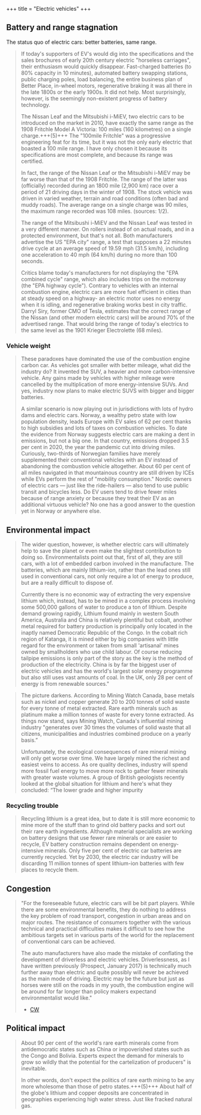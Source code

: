 +++
title = "Electric vehicles"
+++

## Battery and range stagnation
The status quo of electric cars: better batteries, same range.

> If today's supporters of EV's would dig into the specifications and the sales brochures of early 20th century electric "horseless carriages", their enthusiasm would quickly disappear. Fast-charged batteries (to 80% capacity in 10 minutes), automated battery swapping stations, public charging poles, load balancing, the entire business plan of Better Place, in-wheel motors, regenerative braking it was all there in the late 1800s or the early 1900s. It did not help. Most surprisingly, however, is the seemingly non-existent progress of battery technology.
> 
> The Nissan Leaf and the Mitsubishi i-MiEV, two electric cars to be introduced on the market in 2010, have exactly the same range as the 1908 Fritchle Model A Victoria: 100 miles (160 kilometres) on a single charge.+++(5)+++ The "100mile Fritchle" was a progressive engineering feat for its time, but it was not the only early electric that boasted a 100 mile range. I have only chosen it because its specifications are most complete, and because its range was certified.
> 
> In fact, the range of the Nissan Leaf or the Mitsubishi i-MiEV may be far worse than that of the 1908 Fritchle. The range of the latter was (officially) recorded during an 1800 mile (2,900 km) race over a period of 21 driving days in the winter of 1908. The stock vehicle was driven in varied weather, terrain and road conditions (often bad and muddy roads). The average range on a single charge was 90 miles, the maximum range recorded was 108 miles. (sources: 1/2). 
> 
> The range of the Mitsibushi i-MiEV and the Nissan Leaf was tested in a very different manner. On rollers instead of on actual roads, and in a protected environment, but that's not all. Both manufacturers advertise the US "EPA city" range, a test that supposes a 22 minutes drive cycle at an average speed of 19.59 mph (31.5 km/h), including one acceleration to 40 mph (64 km/h) during no more than 100 seconds.
>
> Critics blame today's manufacturers for not displaying the "EPA combined cycle" range, which also includes trips on the motorway (the "EPA highway cycle"). Contrary to vehicles with an internal combustion engine, electric cars are more fuel efficient in cities than at steady speed on a highway- an electric motor uses no energy when it is idling, and regenerative braking works best in city traffic. Darryl Siry, former CMO of Tesla, estimates that the correct range of the Nissan (and other modern electric cars) will be around 70% of the advertised range. That would bring the range of today's electrics to the same level as the 1901 Krieger Electrolette (68 miles).

### Vehicle weight
> These paradoxes have dominated the use of the combustion engine carbon car. As vehicles got smaller with better mileage, what did the industry do? It invented the SUV, a heavier and more carbon-intensive vehicle. Any gains made by vehicles with higher mileage were cancelled by the multiplication of more energy-intensive SUVs. And yes, industry now plans to make electric SUVS with bigger and bigger batteries. 
> 
> A similar scenario is now playing out in jurisdictions with lots of hydro dams and electric cars. Norway, a wealthy petro state with low population density, leads Europe with EV sales of 62 per cent thanks to high subsidies and lots of taxes on combustion vehicles. To date the evidence from Norway suggests electric cars are making a dent in emissions, but not a big one. In that country, emissions dropped 3.5 per cent in 2020, the year the pandemic cut into driving miles. Curiously, two-thirds of Norwegian families have merely supplemented their conventional vehicles with an EV instead of abandoning the combustion vehicle altogether. About 60 per cent of all miles navigated in that mountainous country are still driven by ICEs while EVs perform the rest of "mobility consumption." Nordic owners of electric cars — just like the ride-hailers — also tend to use public transit and bicycles less. Do EV users tend to drive fewer miles because of range anxiety or because they treat their EV as an additional virtuous vehicle? No one has a good answer to the question yet in Norway or anywhere else.

## Environmental impact
> The wider question, however, is whether electric cars will ultimately help to save the planet or even make the slightest contribution to doing so. Environmentalists point out that, first of all, they are still cars, with a lot of embedded carbon involved in the manufacture. The batteries, which are mainly lithium-ion, rather than the lead ones still used in conventional cars, not only require a lot of energy to produce, but are a really difficult to dispose of. 
> 
> Currently there is no economic way of extracting the very expensive lithium which, instead, has to be mined in a complex process involving some 500,000 gallons of water to produce a ton of lithium. Despite demand growing rapidly, Lithium found mainly in western South America, Australia and China is relatively plentiful but cobalt, another metal required for battery production is principally only located in the inaptly named Democratic Republic of the Congo. In the cobalt rich region of Katanga, it is mined either by big companies with little regard for the environment or taken from small 'artisanal' mines owned by smallholders who use child labour. Of course reducing tailpipe emissions is only part of the story as the key is the method of production of the electricity. China is by far the biggest user of electric vehicles and has the world's largest solar energy programme but also still uses vast amounts of coal. In the UK, only 28 per cent of energy is from renewable sources."

> The picture darkens. According to Mining Watch Canada, base metals such as nickel and copper generate 20 to 200 tonnes of solid waste for every tonne of metal extracted. Rare earth minerals such as platinum make a million tonnes of waste for every tonne extracted. As things now stand, says Mining Watch, Canada's influential mining industry "generates over 30 times the volumes of solid waste that all citizens, municipalities and industries combined produce on a yearly basis.”
>
> Unfortunately, the ecological consequences of rare mineral mining will only get worse over time. We have largely mined the richest and easiest veins to access. As ore quality declines, industry will spend more fossil fuel energy to move more rock to gather fewer minerals with greater waste volumes. A group of British geologists recently looked at the global situation for lithium and here's what they concluded: “The lower grade and higher impurity

### Recycling trouble
> Recycling lithium is a great idea, but to date it is still more economic to mine more of the stuff than to grind old battery packs and sort out their rare earth ingredients. Although material specialists are working on battery designs that use fewer rare minerals or are easier to recycle, EV battery construction remains dependent on energy-intensive minerals. Only five per cent of electric car batteries are currently recycled. Yet by 2030, the electric car industry will be discarding 11 million tonnes of spent lithium-ion batteries with few places to recycle them.



## Congestion
> "For the foreseeable future, electric cars will be bit part players. While there are some environmental benefits, they do nothing to address the key problem of road transport, congestion in urban areas and on major routes. The resistance of consumers together with the various technical and practical difficulties makes it difficult to see how the ambitious targets set in various parts of the world for the replacement of conventional cars can be achieved. 
> 
> The auto manufacturers have also made the mistake of conflating the development of driverless and electric vehicles. Driverlessness, as I have written previously (Prospect, January 2017) is technically much further away than electric and quite possibly will never be achieved as the main mode of driving. Electric may be the future but just as horses were still on the roads in my youth, the combustion engine will be around for far longer than policy makers expectand environmentalist would like."
> 
> - [CW](https://t.co/cqSzvOlcuT)


## Political impact
> About 90 per cent of the world's rare earth minerals come from antidemocratic states such as China or impoverished states such as the Congo and Bolivia. Experts expect the demand for minerals to grow so wildly that the potential for the cartelization of producers" is inevitable.
>
> In other words, don't expect the politics of rare earth mining to be any more wholesome than those of petro states.+++(5)+++ About half of the globe's lithium and copper deposits are concentrated in geographies experiencing high water stress. Just like fracked natural gas.
>

